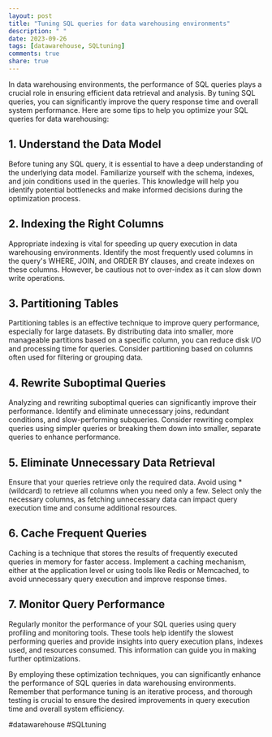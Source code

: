 ```yaml
---
layout: post
title: "Tuning SQL queries for data warehousing environments"
description: " "
date: 2023-09-26
tags: [datawarehouse, SQLtuning]
comments: true
share: true
---
```

  
In data warehousing environments, the performance of SQL queries plays a crucial role in ensuring efficient data retrieval and analysis. By tuning SQL queries, you can significantly improve the query response time and overall system performance. Here are some tips to help you optimize your SQL queries for data warehousing:

## 1. Understand the Data Model

Before tuning any SQL query, it is essential to have a deep understanding of the underlying data model. Familiarize yourself with the schema, indexes, and join conditions used in the queries. This knowledge will help you identify potential bottlenecks and make informed decisions during the optimization process.

## 2. Indexing the Right Columns

Appropriate indexing is vital for speeding up query execution in data warehousing environments. Identify the most frequently used columns in the query's WHERE, JOIN, and ORDER BY clauses, and create indexes on these columns. However, be cautious not to over-index as it can slow down write operations.

## 3. Partitioning Tables

Partitioning tables is an effective technique to improve query performance, especially for large datasets. By distributing data into smaller, more manageable partitions based on a specific column, you can reduce disk I/O and processing time for queries. Consider partitioning based on columns often used for filtering or grouping data.

## 4. Rewrite Suboptimal Queries

Analyzing and rewriting suboptimal queries can significantly improve their performance. Identify and eliminate unnecessary joins, redundant conditions, and slow-performing subqueries. Consider rewriting complex queries using simpler queries or breaking them down into smaller, separate queries to enhance performance.

## 5. Eliminate Unnecessary Data Retrieval

Ensure that your queries retrieve only the required data. Avoid using * (wildcard) to retrieve all columns when you need only a few. Select only the necessary columns, as fetching unnecessary data can impact query execution time and consume additional resources.

## 6. Cache Frequent Queries

Caching is a technique that stores the results of frequently executed queries in memory for faster access. Implement a caching mechanism, either at the application level or using tools like Redis or Memcached, to avoid unnecessary query execution and improve response times.

## 7. Monitor Query Performance

Regularly monitor the performance of your SQL queries using query profiling and monitoring tools. These tools help identify the slowest performing queries and provide insights into query execution plans, indexes used, and resources consumed. This information can guide you in making further optimizations.

By employing these optimization techniques, you can significantly enhance the performance of SQL queries in data warehousing environments. Remember that performance tuning is an iterative process, and thorough testing is crucial to ensure the desired improvements in query execution time and overall system efficiency.

#datawarehouse #SQLtuning